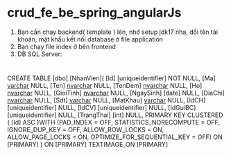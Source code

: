 # crud_fe_be_spring_angularJs
1. Bạn cần chạy backend( template ) lên, nhớ setup jdk17 nha, đổi tên tài khoản, mật khẩu kết nối database ở file application
2. Bạn chạy file index ở bên frontend
3. DB SQL Server:
#
CREATE TABLE [dbo].[NhanVien](
	[Id] [uniqueidentifier] NOT NULL,
	[Ma] [varchar](20) NULL,
	[Ten] [nvarchar](30) NULL,
	[TenDem] [nvarchar](30) NULL,
	[Ho] [nvarchar](30) NULL,
	[GioiTinh] [nvarchar](10) NULL,
	[NgaySinh] [date] NULL,
	[DiaChi] [nvarchar](100) NULL,
	[Sdt] [varchar](30) NULL,
	[MatKhau] [varchar](max) NULL,
	[IdCH] [uniqueidentifier] NULL,
	[IdCV] [uniqueidentifier] NULL,
	[IdGuiBC] [uniqueidentifier] NULL,
	[TrangThai] [int] NULL,
PRIMARY KEY CLUSTERED 
(
	[Id] ASC
)WITH (PAD_INDEX = OFF, STATISTICS_NORECOMPUTE = OFF, IGNORE_DUP_KEY = OFF, ALLOW_ROW_LOCKS = ON, ALLOW_PAGE_LOCKS = ON, OPTIMIZE_FOR_SEQUENTIAL_KEY = OFF) ON [PRIMARY]
) ON [PRIMARY] TEXTIMAGE_ON [PRIMARY]
